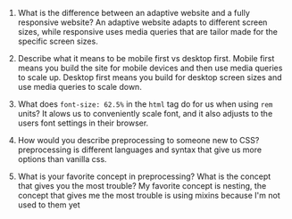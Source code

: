 

1. What is the difference between an adaptive website and a fully responsive website?
An adaptive website adapts to different screen sizes, while responsive uses media queries that are tailor made for the specific screen sizes.

2. Describe what it means to be mobile first vs desktop first.
Mobile first means you build the site for mobile devices and then use media queries to scale up.
Desktop first means you build for desktop screen sizes and use media queries to scale down.

3. What does `font-size: 62.5%` in the `html` tag do for us when using `rem` units?
It alows us to conveniently scale font, and it also adjusts to the users font settings in their browser.


4. How would you describe preprocessing to someone new to CSS?
preprocessing is different languages and syntax that give us more options than vanilla css. 

5. What is your favorite concept in preprocessing? What is the concept that gives you the most trouble?
My favorite concept is nesting, the concept that gives me the most trouble is using mixins because I'm not used to them yet

